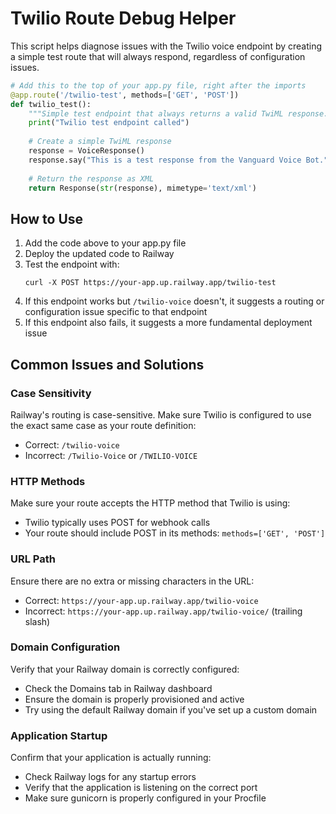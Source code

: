 # Twilio Route Debug Helper

This script helps diagnose issues with the Twilio voice endpoint by creating a simple test route that will always respond, regardless of configuration issues.

```python
# Add this to the top of your app.py file, right after the imports
@app.route('/twilio-test', methods=['GET', 'POST'])
def twilio_test():
    """Simple test endpoint that always returns a valid TwiML response."""
    print("Twilio test endpoint called")
    
    # Create a simple TwiML response
    response = VoiceResponse()
    response.say("This is a test response from the Vanguard Voice Bot.")
    
    # Return the response as XML
    return Response(str(response), mimetype='text/xml')
```

## How to Use

1. Add the code above to your app.py file
2. Deploy the updated code to Railway
3. Test the endpoint with:
   ```
   curl -X POST https://your-app.up.railway.app/twilio-test
   ```
4. If this endpoint works but `/twilio-voice` doesn't, it suggests a routing or configuration issue specific to that endpoint
5. If this endpoint also fails, it suggests a more fundamental deployment issue

## Common Issues and Solutions

### Case Sensitivity

Railway's routing is case-sensitive. Make sure Twilio is configured to use the exact same case as your route definition:
- Correct: `/twilio-voice`
- Incorrect: `/Twilio-Voice` or `/TWILIO-VOICE`

### HTTP Methods

Make sure your route accepts the HTTP method that Twilio is using:
- Twilio typically uses POST for webhook calls
- Your route should include POST in its methods: `methods=['GET', 'POST']`

### URL Path

Ensure there are no extra or missing characters in the URL:
- Correct: `https://your-app.up.railway.app/twilio-voice`
- Incorrect: `https://your-app.up.railway.app/twilio-voice/` (trailing slash)

### Domain Configuration

Verify that your Railway domain is correctly configured:
- Check the Domains tab in Railway dashboard
- Ensure the domain is properly provisioned and active
- Try using the default Railway domain if you've set up a custom domain

### Application Startup

Confirm that your application is actually running:
- Check Railway logs for any startup errors
- Verify that the application is listening on the correct port
- Make sure gunicorn is properly configured in your Procfile
